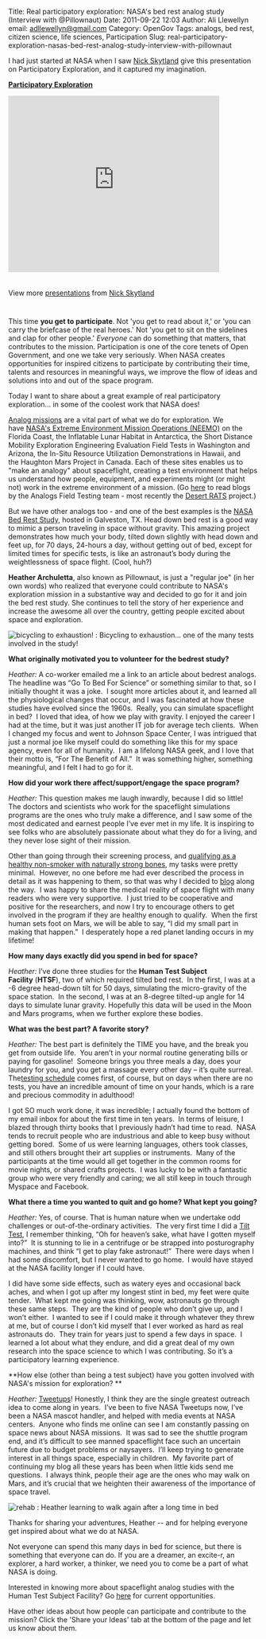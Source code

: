 Title: Real participatory exploration: NASA's bed rest analog study (Interview with @Pillownaut)
Date: 2011-09-22 12:03
Author: Ali Llewellyn
email: adllewellyn@gmail.com
Category: OpenGov
Tags: analogs, bed rest, citizen science, life sciences, Participation
Slug: real-participatory-exploration-nasas-bed-rest-analog-study-interview-with-pillownaut

I had just started at NASA when I saw [Nick Skytland][] give this
presentation on Participatory Exploration, and it captured my
imagination.

<div id="__ss_755638" style="width: 425px;">

**[Participatory Exploration][]**
<iframe src="http://www.slideshare.net/slideshow/embed_code/755638" frameborder="0" marginwidth="0" marginheight="0" scrolling="no" width="425" height="355"></iframe>
</p>
<div style="padding: 5px 0 12px;">

View more [presentations][] from [Nick Skytland][1]

</div>

</div>

This time **you get to participate**. Not 'you get to read about it,' or
'you can carry the briefcase of the real heroes.' Not 'you get to sit on
the sidelines and clap for other people.' *Everyone* can do something
that matters, that contributes to the mission. Participation is one of
the core tenets of Open Government, and one we take very seriously. When
NASA creates opportunities for inspired citizens to participate by
contributing their time, talents and resources in meaningful ways, we
improve the flow of ideas and solutions into and out of the space
program.

Today I want to share about a great example of real participatory
exploration... in some of the coolest work that NASA does!

[Analog missions][] are a vital part of what we do for exploration. We
have [NASA's Extreme Environment Mission Operations (NEEMO)][] on the
Florida Coast, the Inflatable Lunar Habitat in Antarctica, the Short
Distance Mobility Exploration Engineering Evaluation Field Tests in
Washington and Arizona, the In-Situ Resource Utilization Demonstrations
in Hawaii, and the Haughton Mars Project in Canada. Each of these sites
enables us to "make an analogy" about spaceflight, creating a test
environment that helps us understand how people, equipment, and
experiments might (or might not) work in the extreme environment of a
mission. (Go [here][] to read blogs by the Analogs Field Testing team -
most recently the [Desert RATS][] project.)

But we have other analogs too - and one of the best examples is
the [NASA Bed Rest Study][], hosted in Galveston, TX. Head down bed rest
is a good way to mimic a person traveling in space without gravity. This
amazing project demonstrates how much your body, tilted down slightly
with head down and feet up, for 70 days, 24-hours a day, without getting
out of bed, except for limited times for specific tests, is like an
astronaut’s body during the weightlessness of space flight. (Cool, huh?)

**Heather Archuletta**, also known as Pillownaut, is just a "regular
joe" (in her own words) who realized that everyone could contribute to
NASA's exploration mission in a substantive way and decided to go for it
and join the bed rest study. She continues to tell the story of her
experience and increase the awesome all over the country, getting people
excited about space and exploration.

<div>

![bicycling to exhaustion!][]
:   Bicycling to exhaustion... one of the many tests involved in the
    study!

</div>

**What originally motivated you to volunteer for the bedrest study?**

*Heather:* A co-worker emailed me a link to an article about bedrest
analogs.  The headline was “Go To Bed For Science” or something similar
to that, so I initially thought it was a joke.  I sought more articles
about it, and learned all the physiological changes that occur, and I
was fascinated at how these studies have evolved since the 1960s. 
Really, you can simulate spaceflight in bed?  I loved that idea, of how
we play with gravity. I enjoyed the career I had at the time, but it was
just another IT job for average tech clients.  When I changed my focus
and went to Johnson Space Center, I was intrigued that just a normal joe
like myself could do something like this for my space agency, even for
all of humanity.  I am a lifelong NASA geek, and I love that their motto
is, “For The Benefit of All.”  It was something higher, something
meaningful, and I felt I had to go for it.

**How did your work there affect/support/engage the space program?**

*Heather:* This question makes me laugh inwardly, because I did so
little!  The doctors and scientists who work for the spaceflight
simulations programs are the ones who truly make a difference, and I saw
some of the most dedicated and earnest people I’ve ever met in my life.
It is inspiring to see folks who are absolutely passionate about what
they do for a living, and they never lose sight of their mission.

Other than going through their screening process, and [qualifying as a
healthy non-smoker with naturally strong bones][], my tasks were pretty
minimal.  However, no one before me had ever described the process in
detail as it was happening to them, so that was why I decided
to [blog][] along the way.  I was happy to share the medical reality of
space flight with many readers who were very supportive.  I just tried
to be cooperative and positive for the researchers, and now I try to
encourage others to get involved in the program if they are healthy
enough to qualify.  When the first human sets foot on Mars, we will be
able to say, “I did my small part in making that happen.”  I desperately
hope a red planet landing occurs in my lifetime!

**How many days exactly did you spend in bed for space?**

*Heather:* I’ve done three studies for the **Human Test Subject
Facility** (**HTSF**), two of which required tilted bed rest.  In the
first, I was at a -6 degree head-down tilt for 50 days, simulating the
micro-gravity of the space station.  In the second, I was at an 8-degree
tilted-up angle for 14 days to simulate lunar gravity. Hopefully this
data will be used in the Moon and Mars programs, when we further explore
these bodies.

**What was the best part? A favorite story?**

*Heather:* The best part is definitely the TIME you have, and the break
you get from outside life.  You aren’t in your normal routine generating
bills or paying for gasoline!  Someone brings you three meals a day,
does your laundry for you, and you get a massage every other day – it’s
quite surreal.  The[testing schedule][] comes first, of course, but on
days when there are no tests, you have an incredible amount of time on
your hands, which is a rare and precious commodity in adulthood!

I got SO much work done, it was incredible; I actually found the bottom
of my email inbox for about the first time in ten years.  In terms of
leisure, I blazed through thirty books that I previously hadn’t had time
to read.  NASA tends to recruit people who are industrious and able to
keep busy without getting bored.  Some of us were learning languages,
others took classes, and still others brought their art supplies or
instruments.  Many of the participants at the time would all get
together in the common rooms for movie nights, or shared crafts
projects.  I was lucky to be with a fantastic group who were very
friendly and caring; we all still keep in touch through Myspace and
Facebook.

**What there a time you wanted to quit and go home? What kept you
going?**

*Heather:* Yes, of course. That is human nature when we undertake odd
challenges or out-of-the-ordinary activities.  The very first time I did
a [Tilt Test][], I remember thinking, “Oh for heaven’s sake, what have I
gotten myself into?”  It is stunning to lie in a centrifuge or be
strapped into posturography machines, and think “I get to play fake
astronaut!”  There were days when I had some discomfort, but I never
wanted to go home.  I would have stayed at the NASA facility longer if I
could have.

I did have some side effects, such as watery eyes and occasional back
aches, and when I got up after my longest stint in bed, my feet were
quite tender.  What kept me going was thinking, wow, astronauts go
through these same steps.  They are the kind of people who don’t give
up, and I won’t either.  I wanted to see if I could make it through
whatever they threw at me, but of course I don’t kid myself that I ever
worked as hard as real astronauts do.  They train for years just to
spend a few days in space.  I learned a lot about what they endure, and
did a great deal of my own research into the space science to which I
was contributing. So it’s a participatory learning experience.

**How else (other than being a test subject) have you gotten involved
with NASA's mission for exploration? **

*Heather:* [Tweetups][]! Honestly, I think they are the single greatest
outreach idea to come along in years.  I’ve been to five NASA Tweetups
now, I’ve been a NASA mascot handler, and helped with media events at
NASA centers.  Anyone who finds me online can see I am constantly
passing on space news about NASA missions.  It was sad to see the
shuttle program end, and it’s difficult to see manned spaceflight face
such an uncertain future due to budget problems or naysayers.  I’ll keep
trying to generate interest in all things space, especially in
children.  My favorite part of continuing my blog all these years has
been when little kids send me questions.  I always think, people their
age are the ones who may walk on Mars, and it’s crucial that we heighten
their awareness of the importance of space travel.

<div>

![rehab][]
:   Heather learning to walk again after a long time in bed

</div>

Thanks for sharing your adventures, Heather -- and for helping everyone
get inspired about what we do at NASA.

Not everyone can spend this many days in bed for science, but there is
something that everyone can do. If you are a dreamer, an excite-r, an
explorer, a hard worker, a thinker, we need you to come be a part of
what NASA is doing.

Interested in knowing more about spaceflight analog studies with the
Human Test Subject Facility? Go [here][2] for current opportunities.

Have other ideas about how people can participate and contribute to the
mission? Click the 'Share your Ideas' tab at the bottom of the page and
let us know about them.

  [Nick Skytland]: http://open.nasa.gov/blog/author/nskytlan/
  [Participatory Exploration]: http://www.slideshare.net/skytland/participatory-exploration-presentation
    "Participatory Exploration"
  [presentations]: http://www.slideshare.net/
  [1]: http://www.slideshare.net/skytland
  [Analog missions]: http://www.nasa.gov/exploration/analogs/
  [NASA's Extreme Environment Mission Operations (NEEMO)]: http://open.nasa.gov/blog/2011/05/11/neemo-an-analog-for-asteroids/
  [here]: http://blogs.nasa.gov/cm/newui/blog/viewpostlist.jsp?blogname=analogsfieldtesting
  [Desert RATS]: http://www.nasa.gov/exploration/analogs/desertrats/
  [NASA Bed Rest Study]: https://bedreststudy.jsc.nasa.gov/cft.aspx
  [bicycling to exhaustion!]: http://open.nasa.gov/wp-content/uploads/2011/09/bicycle-300x225.jpg
    "bicycling to exhaustion!"
  [qualifying as a healthy non-smoker with naturally strong bones]: https://bedreststudy.jsc.nasa.gov/apply.aspx
  [blog]: http://pillownaut.blogspot.com
  [testing schedule]: http://pillownaut.com/tests/tests.html
  [Tilt Test]: http://pillownaut.com/tests/tilt.html
  [Tweetups]: http://www.nasa.gov/connect/tweetup/index.html
  [rehab]: http://open.nasa.gov/wp-content/uploads/2011/09/rehab-225x300.jpg
    "rehab"
  [2]: https://bedreststudy.jsc.nasa.gov/
